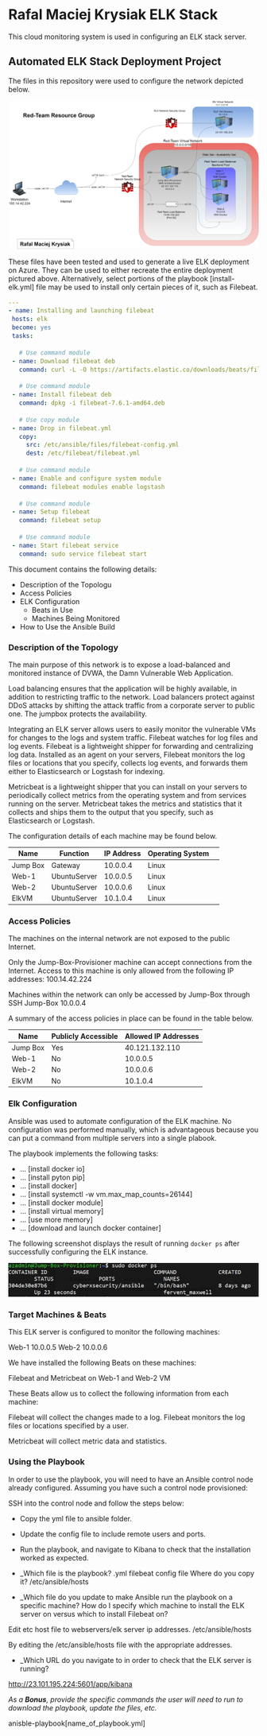 # Rafal Maciej Krysiak ELK Stack

This cloud monitoring system is used in configuring an ELK stack server.

## Automated ELK Stack Deployment Project

The files in this repository were used to configure the network depicted below.


![Network Diagram](Diagrams/RMKDiagram.jpg)


These files have been tested and used to generate a live ELK deployment on Azure. They can be used to either recreate the entire deployment pictured above. Alternatively, select portions of the playbook [install-elk.yml] file may be used to install only certain pieces of it, such as Filebeat.

 ```yml
---
- name: Installing and launching filebeat
  hosts: elk
  become: yes
  tasks:

    # Use command module
  - name: Download filebeat deb
    command: curl -L -O https://artifacts.elastic.co/downloads/beats/filebeat/filebeat-7.6.1-amd64.deb

    # Use command module
  - name: Install filebeat deb
    command: dpkg -i filebeat-7.6.1-amd64.deb

    # Use copy module
  - name: Drop in filebeat.yml
    copy:
      src: /etc/ansible/files/filebeat-config.yml
      dest: /etc/filebeat/filebeat.yml
 
    # Use command module
  - name: Enable and configure system module
    command: filebeat modules enable logstash

    # Use command module
  - name: Setup filebeat
    command: filebeat setup

    # Use command module
  - name: Start filebeat service
    command: sudo service filebeat start
```

This document contains the following details:
- Description of the Topologu
- Access Policies
- ELK Configuration
  - Beats in Use
  - Machines Being Monitored
- How to Use the Ansible Build


### Description of the Topology

The main purpose of this network is to expose a load-balanced and monitored instance of DVWA, the Damn Vulnerable Web Application.

Load balancing ensures that the application will be highly available, in addition to restricting traffic to the network.
Load balancers protect against DDoS attacks by shifting the attack traffic from  a corporate server to public one. The jumpbox protects the availability. 


Integrating an ELK server allows users to easily monitor the vulnerable VMs for changes to the logs and system traffic.
Filebeat watches for log files and log events. Filebeat is a lightweight shipper for forwarding and centralizing log data. Installed as an agent on your servers, Filebeat monitors the log files or locations that you specify, collects log events, and forwards them either to Elasticsearch or Logstash for indexing.

Metricbeat is a lightweight shipper that you can install on your servers to periodically collect metrics from the operating system and from services running on the server. Metricbeat takes the metrics and statistics that it collects and ships them to the output that you specify, such as Elasticsearch or Logstash.

The configuration details of each machine may be found below.

| Name       | Function      | IP Address    | Operating System |   |
|------------|---------------|---------------|------------------|---|
| Jump Box   | Gateway       | 10.0.0.4      | Linux            |   |
| Web-1      | UbuntuServer  | 10.0.0.5      | Linux            |   |
| Web-2      | UbuntuServer  | 10.0.0.6      | Linux            |   |
| ElkVM      | UbuntuServer  | 10.1.0.4      | Linux            |   |


### Access Policies

The machines on the internal network are not exposed to the public Internet. 

Only the Jump-Box-Provisioner machine can accept connections from the Internet. Access to this machine is only allowed from the following IP addresses:
100.14.42.224

Machines within the network can only be accessed by Jump-Box through SSH 
Jump-Box 10.0.0.4

A summary of the access policies in place can be found in the table below.

| Name     | Publicly Accessible | Allowed IP Addresses |
|----------|---------------------|----------------------|
| Jump Box | Yes                 | 40.121.132.110       |
| Web-1    | No                  | 10.0.0.5             |
| Web-2    | No                  | 10.0.0.6             |
| ElkVM    | No                  | 10.1.0.4             |


### Elk Configuration

Ansible was used to automate configuration of the ELK machine. No configuration was performed manually, which is advantageous because you can put a command from multiple servers into a single plabook. 

The playbook implements the following tasks:

- ... [install docker io]
- ... [install pyton pip] 
- ... [install docker]
- ... [install systemctl -w vm.max_map_counts=26144]
- ... [install docker module]
- ... [install virtual memory]
- ... [use more memory]
- ... [download and launch docker container]



The following screenshot displays the result of running `docker ps` after successfully configuring the ELK instance.

![DockerPS](Screenshots/container.jpg)

### Target Machines & Beats
This ELK server is configured to monitor the following machines:

Web-1 10.0.0.5
Web-2 10.0.0.6

We have installed the following Beats on these machines:

Filebeat and Metricbeat on Web-1 and Web-2 VM

These Beats allow us to collect the following information from each machine:

Filebeat will collect the changes made to a log. Filebeat monitors the log files or locations specified by a user.

Metricbeat will collect metric data and statistics.

### Using the Playbook
In order to use the playbook, you will need to have an Ansible control node already configured. Assuming you have such a control node provisioned: 

SSH into the control node and follow the steps below:
- Copy the yml file to ansible folder.
- Update the config file to include remote users and ports.
- Run the playbook, and navigate to Kibana to check that the installation worked as expected.


- _Which file is the playbook? .yml filebeat config file Where do you copy it? /etc/ansible/hosts

- _Which file do you update to make Ansible run the playbook on a specific machine? How do I specify which machine to install the ELK server on versus which to install Filebeat on? 

Edit etc host file to webservers/elk server ip addresses. /etc/ansible/hosts

By editing the /etc/ansible/hosts file with the appropriate addresses. 

- _Which URL do you navigate to in order to check that the ELK server is running?

http://23.101.195.224:5601/app/kibana

_As a **Bonus**, provide the specific commands the user will need to run to download the playbook, update the files, etc._

anisble-playbook[name_of_playbook.yml]


